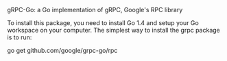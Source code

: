 gRPC-Go: a Go implementation of gRPC, Google's RPC library

To install this package, you need to install Go 1.4 and setup your Go workspace on your computer. The simplest way to install the grpc package is to run:

go get github.com/google/grpc-go/rpc
